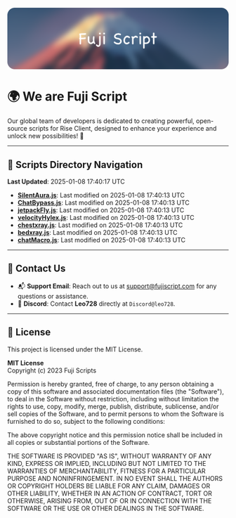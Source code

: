 ![Banner](.github/b.webp)

# 🌍 **We are Fuji Script**

Our global team of developers is dedicated to creating powerful, open-source scripts for Rise Client, designed to enhance your experience and unlock new possibilities! 🌟

---
<!-- SCRIPTS_NAVIGATION_START -->
## 📂 **Scripts Directory Navigation**

**Last Updated**: 2025-01-08 17:40:17 UTC

- **[SilentAura.js](scripts/SilentAura.js)**: Last modified on 2025-01-08 17:40:13 UTC
- **[ChatBypass.js](scripts/ChatBypass.js)**: Last modified on 2025-01-08 17:40:13 UTC
- **[jetpackFly.js](scripts/jetpackFly.js)**: Last modified on 2025-01-08 17:40:13 UTC
- **[velocityHylex.js](scripts/velocityHylex.js)**: Last modified on 2025-01-08 17:40:13 UTC
- **[chestxray.js](scripts/chestxray.js)**: Last modified on 2025-01-08 17:40:13 UTC
- **[bedxray.js](scripts/bedxray.js)**: Last modified on 2025-01-08 17:40:13 UTC
- **[chatMacro.js](scripts/chatMacro.js)**: Last modified on 2025-01-08 17:40:13 UTC

<!-- SCRIPTS_NAVIGATION_END -->

---

## 💬 **Contact Us**  
- 📬 **Support Email**: Reach out to us at [support@fujiscript.com](mailto:support@fujiscript.com) for any questions or assistance.  
- 💬 **Discord**: Contact **Leo728** directly at `Discord@leo728`.

---

## 📜 **License**

This project is licensed under the MIT License.  

**MIT License**  
Copyright (c) 2023 Fuji Scripts  

Permission is hereby granted, free of charge, to any person obtaining a copy of this software and associated documentation files (the "Software"), to deal in the Software without restriction, including without limitation the rights to use, copy, modify, merge, publish, distribute, sublicense, and/or sell copies of the Software, and to permit persons to whom the Software is furnished to do so, subject to the following conditions:  

The above copyright notice and this permission notice shall be included in all copies or substantial portions of the Software.  

THE SOFTWARE IS PROVIDED "AS IS", WITHOUT WARRANTY OF ANY KIND, EXPRESS OR IMPLIED, INCLUDING BUT NOT LIMITED TO THE WARRANTIES OF MERCHANTABILITY, FITNESS FOR A PARTICULAR PURPOSE AND NONINFRINGEMENT. IN NO EVENT SHALL THE AUTHORS OR COPYRIGHT HOLDERS BE LIABLE FOR ANY CLAIM, DAMAGES OR OTHER LIABILITY, WHETHER IN AN ACTION OF CONTRACT, TORT OR OTHERWISE, ARISING FROM, OUT OF OR IN CONNECTION WITH THE SOFTWARE OR THE USE OR OTHER DEALINGS IN THE SOFTWARE.  
